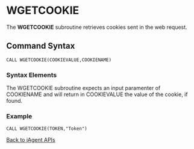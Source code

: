 # WGETCOOKIE

<PageHeader />

The **WGETCOOKIE** subroutine retrieves cookies sent in the web request.

## Command Syntax

```
CALL WGETCOOKIE(COOKIEVALUE,COOKIENAME)
```

### Syntax Elements

The WGETCOOKIE subroutine expects an input paramenter of COOKIENAME and will return in COOKIEVALUE the value of the cookie, if found.

### Example

```
CALL WGETCOOKIE(TOKEN,"Token")
```

[Back to jAgent APIs](./../README.md)

  
<PageFooter />
